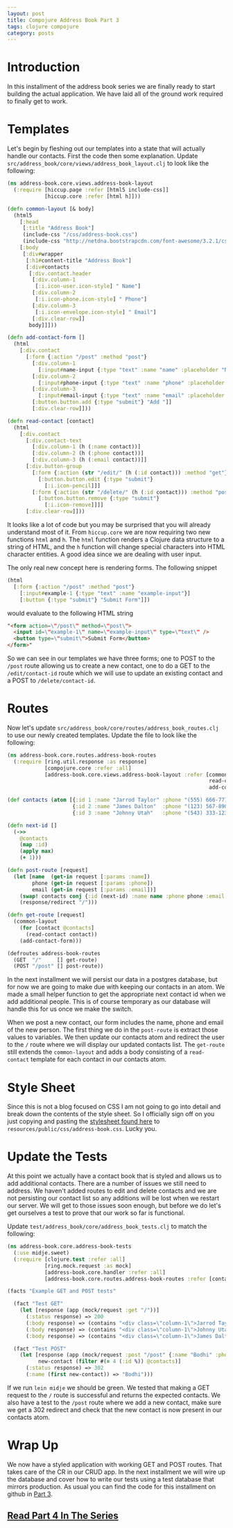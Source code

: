 ```yaml
---
layout: post
title: Compojure Address Book Part 3
tags: clojure compojure
category: posts
---
```


# Introduction

In this installment of the address book series we are finally ready to start
building the actual application. We have laid all of the ground work required to
finally get to work.

# Templates

Let's begin by fleshing out our templates into a state that will actually
handle our contacts. First the code then some explanation. Update
`src/address_book/core/views/address_book_layout.clj` to look like the
following:

``` clojure
(ns address-book.core.views.address-book-layout
  (:require [hiccup.page :refer [html5 include-css]]
            [hiccup.core :refer [html h]]))

(defn common-layout [& body]
  (html5
    [:head
     [:title "Address Book"]
     (include-css "/css/address-book.css")
     (include-css "http://netdna.bootstrapcdn.com/font-awesome/3.2.1/css/font-awesome.css")]
    [:body
     [:div#wrapper
      [:h1#content-title "Address Book"]
      [:div#contacts
       [:div.contact.header
        [:div.column-1
         [:i.icon-user.icon-style] " Name"]
        [:div.column-2
         [:i.icon-phone.icon-style] " Phone"]
        [:div.column-3
         [:i.icon-envelope.icon-style] " Email"]
        [:div.clear-row]]
       body]]]))

(defn add-contact-form []
  (html
    [:div.contact
      [:form {:action "/post" :method "post"}
        [:div.column-1
          [:input#name-input {:type "text" :name "name" :placeholder "Name"}]]
        [:div.column-2
          [:input#phone-input {:type "text" :name "phone" :placeholder "Phone"}]]
        [:div.column-3
          [:input#email-input {:type "text" :name "email" :placeholder "Email"}]]
        [:button.button.add {:type "submit"} "Add "]]
        [:div.clear-row]]))

(defn read-contact [contact]
  (html
    [:div.contact
      [:div.contact-text
        [:div.column-1 (h (:name contact))]
        [:div.column-2 (h (:phone contact))]
        [:div.column-3 (h (:email contact))]]
      [:div.button-group
        [:form {:action (str "/edit/" (h (:id contact))) :method "get"}
          [:button.button.edit {:type "submit"}
            [:i.icon-pencil]]]
        [:form {:action (str "/delete/" (h (:id contact))) :method "post"}
          [:button.button.remove {:type "submit"}
            [:i.icon-remove]]]]
      [:div.clear-row]]))
```

It looks like a lot of code but you may be surprised that you will already
understand most of it. From `hiccup.core` we are now requiring two new
functions `html` and `h`. The `html` function renders a Clojure data structure to
a string of HTML, and the `h` function will change special characters into HTML
character entities. A good idea since we are dealing with user input.

The only real new concept here is rendering forms. The following snippet

``` clojure
(html
  [:form {:action "/post" :method "post"}
    [:input#example-1 {:type "text" :name "example-input"}]
    [:button {:type "submit"} "Submit Form"]])
```

would evaluate to the following HTML string

``` html
"<form action=\"/post\" method=\"post\">
  <input id=\"example-1\" name=\"example-input\" type=\"text\" />
  <button type=\"submit\">Submit Form</button>
</form>"
```

So we can see in our templates we have three forms; one to POST to the `/post`
route allowing us to create a new contact, one to do a GET to the
`/edit/contact-id` route which we will use to update an existing contact and
a POST to `/delete/contact-id`.

# Routes

Now let's update `src/address_book/core/routes/address_book_routes.clj` to use
our newly created templates. Update the file to look like the following:

``` clojure
(ns address-book.core.routes.address-book-routes
  (:require [ring.util.response :as response]
            [compojure.core :refer :all]
            [address-book.core.views.address-book-layout :refer [common-layout
                                                                 read-contact
                                                                 add-contact-form]]))

(def contacts (atom [{:id 1 :name "Jarrod Taylor" :phone "(555) 666-7777" :email "Jarrod@JarrodCTaylor.com"}
                     {:id 2 :name "James Dalton"  :phone "(123) 567-8901" :email "Cooler@Roadhouse.com"}
                     {:id 3 :name "Johnny Utah"   :phone "(543) 333-1234" :email "J.Utah@Buckeyes.com"}]))

(defn next-id []
  (->>
    @contacts
    (map :id)
    (apply max)
    (+ 1)))

(defn post-route [request]
  (let [name  (get-in request [:params :name])
        phone (get-in request [:params :phone])
        email (get-in request [:params :email])]
    (swap! contacts conj {:id (next-id) :name name :phone phone :email email})
    (response/redirect "/")))

(defn get-route [request]
  (common-layout
    (for [contact @contacts]
      (read-contact contact))
    (add-contact-form)))

(defroutes address-book-routes
  (GET  "/"     [] get-route)
  (POST "/post" [] post-route))
```

In the next installment we will persist our data in a postgres database, but
for now we are going to make due with keeping our contacts in an atom. We made a
small helper function to get the appropriate next contact id when we add
additional people. This is of course temporary as our database will handle this
for us once we make the switch.

When we post a new contact, our form includes the name, phone and email of the
new person. The first thing we do in the `post-route` is extract those values
to variables. We then update our contacts atom and redirect the user to the `/`
route where we will display our updated contacts list. The `get-route` still
extends the `common-layout` and adds a body consisting of a `read-contact`
template for each contact in our contacts atom.

# Style Sheet

Since this is not a blog focused on CSS I am not going to go into detail
and break down the contents of the style sheet. So I officially sign off on you just copying and pasting the
[stylesheet found here](https://github.com/JarrodCTaylor/compojure-address-book/blob/master/resources/public/css/address-book.css)
to `resources/public/css/address-book.css`. Lucky you.

# Update the Tests

At this point we actually have a contact book that is styled and allows us to
add additional contacts. There are a number of issues we still need to address.
We haven't added routes to edit and delete contacts and we are not persisting
our contact list so any additions will be lost when we restart our server. We
will get to those issues soon enough, but before we do let's get ourselves a
test to prove that our work so far is functional.

Update `test/address_book/core/address_book_tests.clj` to match the following:

``` clojure
(ns address-book.core.address-book-tests
  (:use midje.sweet)
  (:require [clojure.test :refer :all]
            [ring.mock.request :as mock]
            [address-book.core.handler :refer :all]
            [address-book.core.routes.address-book-routes :refer [contacts]]))

(facts "Example GET and POST tests"

  (fact "Test GET"
    (let [response (app (mock/request :get "/"))]
      (:status response) => 200
      (:body response) => (contains "<div class=\"column-1\">Jarrod Taylor</div>")
      (:body response) => (contains "<div class=\"column-1\">Johnny Utah</div>")
      (:body response) => (contains "<div class=\"column-1\">James Dalton</div>")))

  (fact "Test POST"
    (let [response (app (mock/request :post "/post" {:name "Bodhi" :phone "555-7890" :email "bells@beach.com"}))
          new-contact (filter #(= 4 (:id %)) @contacts)]
      (:status response) => 302
      (:name (first new-contact)) => "Bodhi")))
```

If we run `lein midje` we should be green. We tested that making a GET request
to the `/` route is successful and returns the expected contacts. We also have
a test to the `/post` route where we add a new contact, make sure we get a 302
redirect and check that the new contact is now present in our contacts atom.

# Wrap Up

We now have a styled application with working GET and POST routes. That takes
care of the CR in our CRUD app. In the next installment we will wire up the
database and cover how to write our tests using a test database that mirrors
production. As usual you can find the code for this installment on
github in [Part 3](https://github.com/JarrodCTaylor/compojure-address-book/tree/3).

## [Read Part 4 In The Series](/posts/Compojure-Address-Book-Part-4)
